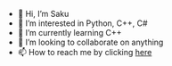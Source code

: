 - 👋 Hi, I’m Saku
- 👀 I’m interested in Python, C++, C#
- 🌱 I’m currently learning C++
- 💞️ I’m looking to collaborate on anything
- 📫 How to reach me by clicking [here](https://github.com/egg883)

<!---
Niyahss/Niyahss is a ✨ special ✨ repository because its `README.md` (this file) appears on your GitHub profile.
You can click the Preview link to take a look at your changes.
--->
